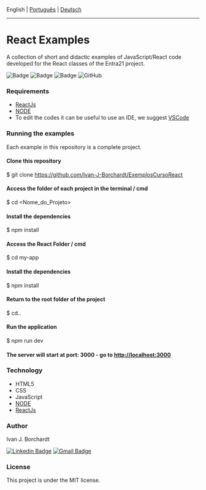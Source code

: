 English | [Português](./README-pt_BR.md) | [Deutsch](./README-de_DE.md)

---

# React Examples
A collection of short and didactic examples of JavaScript/React code developed for the React classes of the Entra21 project.

![Badge](https://img.shields.io/badge/Project-Entra21-blue)
![Badge](https://img.shields.io/badge/Course-JavaScript/ReactJs-blue)
![Badge](https://img.shields.io/badge/Year-2020-blue)
![GitHub](https://img.shields.io/github/license/ivan-j-borchardt/ExemplosCursoReactJS)

### Requirements
- [ReactJs](https://reactjs.org/)
- [NODE](https://nodejs.org/en/download/) 
- To edit the codes it can be useful to use an IDE, we suggest [VSCode](https://code.visualstudio.com/download)

### Running the examples

Each example in this repository is a complete project.

#### Clone this repository
$ git clone <https://github.com/Ivan-J-Borchardt/ExemplosCursoReact>

#### Access the folder of each project in the terminal / cmd
$ cd <Nome_do_Projeto>

#### Install the dependencies
$ npm install

#### Access the React Folder / cmd
$ cd my-app

#### Install the dependencies
$ npm install

#### Return to the root folder of the project 
$ cd..

#### Run the application
$ npm run dev

#### The server will start at port: 3000 - go to <http://localhost:3000>

### Technology

- HTML5
- CSS
- JavaScript
- [NODE](https://nodejs.org/en/download/)  
- [ReactJs](https://reactjs.org/)

### Author
Ivan J. Borchardt

[![Linkedin Badge](https://img.shields.io/badge/-Ivan-blue?style=flat-square&logo=Linkedin&logoColor=white&link=https://www.linkedin.com/in/ivan-borchardt/)](https://www.linkedin.com/in/ivan-borchardt/) 
[![Gmail Badge](https://img.shields.io/badge/-ivan.borchardt.cobol@gmail.com-c14438?style=flat-square&logo=Gmail&logoColor=white&link=mailto:ivan.borchardt.cobol@gmail.com)](mailto:ivan.borchardt.cobol@gmail.com)

### License
This project is under the MIT license.
